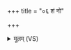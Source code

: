 +++
title = "०६ शं नो"

+++
<details><summary>मूलम् (VS)</summary>

शं नो॑ मि॒त्रः शं वरु॑णः॒ शं विष्णुः॒ शं प्र॒जाप॑तिः। शं न॒ इन्द्रो॒ बृह॒स्पतिः॒ शं नो॑ भवत्वर्य॒मा ॥
</details>